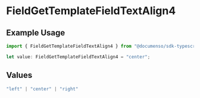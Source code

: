# FieldGetTemplateFieldTextAlign4

## Example Usage

```typescript
import { FieldGetTemplateFieldTextAlign4 } from "@documenso/sdk-typescript/models/operations";

let value: FieldGetTemplateFieldTextAlign4 = "center";
```

## Values

```typescript
"left" | "center" | "right"
```